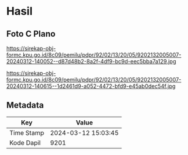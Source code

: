 # Hasil

## Foto C Plano

https://sirekap-obj-formc.kpu.go.id/8c09/pemilu/pdpr/92/02/13/20/05/9202132005007-20240312-140052--d87d48b2-8a2f-4df9-bc9d-eec5bba7a129.jpg

https://sirekap-obj-formc.kpu.go.id/8c09/pemilu/pdpr/92/02/13/20/05/9202132005007-20240312-140615--1d2461d9-a052-4472-bfd9-e45ab0dec54f.jpg


## Metadata

| Key        | Value               |
| ---------- | ------------------- |
| Time Stamp | 2024-03-12 15:03:45 |
| Kode Dapil | 9201                |



